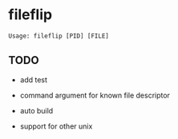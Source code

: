 # fileflip

```
Usage: fileflip [PID] [FILE]
```

## TODO
- add test

- command argument for known file descriptor

- auto build

- support for other unix
